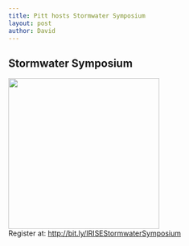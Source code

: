```yaml
---
title: Pitt hosts Stormwater Symposium  
layout: post
author: David
---
```


## Stormwater Symposium
<a href="https://www.engineering.pitt.edu/irise/"><img src="https://duq.box.com/shared/static/hmlxiga6unzvpjfpgltkwfuywmuh4dwl.png" width="300" height="300"/></a>  
Register at: <http://bit.ly/IRISEStormwaterSymposium>
